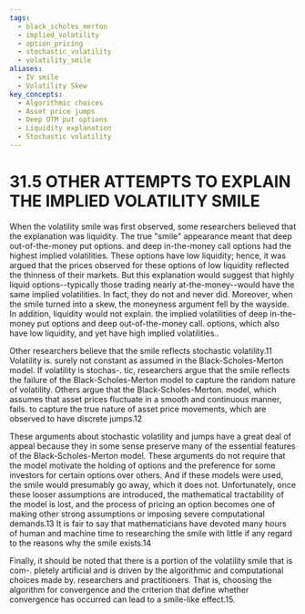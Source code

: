 ```yaml
---
tags:
  - black_scholes_merton
  - implied_volatility
  - option_pricing
  - stochastic_volatility
  - volatility_smile
aliases:
  - IV smile
  - Volatility Skew
key_concepts:
  - Algorithmic choices
  - Asset price jumps
  - Deep OTM put options
  - Liquidity explanation
  - Stochastic volatility
---
```


# 31.5 OTHER ATTEMPTS TO EXPLAIN THE IMPLIED VOLATILITY SMILE

When the volatility smile was first observed, some researchers believed that the explanation was liquidity. The true "smile" appearance meant that deep out-of-the-money put options. and deep in-the-money call options had the highest implied volatilities. These options have low liquidity; hence, it was argued that the prices observed for these options of low liquidity reflected the thinness of their markets. But this explanation would suggest that highly liquid options--typically those trading nearly at-the-money--would have the same implied volatilities. In fact, they do not and never did. Moreover, when the smile turned into a skew, the moneyness argument fell by the wayside. In addition, liquidity would not explain. the implied volatilities of deep in-the-money put options and deep out-of-the-money call. options, which also have low liquidity, and yet have high implied volatilities..

Other researchers believe that the smile reflects stochastic volatility.11 Volatility is. surely not constant as assumed in the Black-Scholes-Merton model. If volatility is stochas-. tic, researchers argue that the smile reflects the failure of the Black-Scholes-Merton model to capture the random nature of volatility. Others argue that the Black-Scholes-Merton. model, which assumes that asset prices fluctuate in a smooth and continuous manner, fails. to capture the true nature of asset price movements, which are observed to have discrete jumps.12

These arguments about stochastic volatility and jumps have a great deal of appeal because they in some sense preserve many of the essential features of the Black-Scholes-Merton model. These arguments do not require that the model motivate the holding of options and the preference for some investors for certain options over others. And if these models were used, the smile would presumably go away, which it does not. Unfortunately, once these looser assumptions are introduced, the mathematical tractability of the model is lost, and the process of pricing an option becomes one of making other strong assumptions or imposing severe computational demands.13 It is fair to say that mathematicians have devoted many hours of human and machine time to researching the smile with little if any regard to the reasons why the smile exists.14

Finally, it should be noted that there is a portion of the volatility smile that is com-. pletely artificial and is driven by the algorithmic and computational choices made by. researchers and practitioners. That is, choosing the algorithm for convergence and the criterion that define whether convergence has occurred can lead to a smile-like effect.15.
